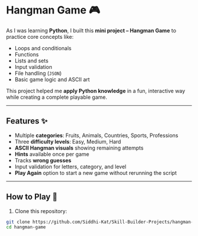 # Hangman Game 🎮

As I was learning **Python**, I built this **mini project – Hangman Game** to practice core concepts like:

- Loops and conditionals
- Functions
- Lists and sets
- Input validation
- File handling (`JSON`)
- Basic game logic and ASCII art

This project helped me **apply Python knowledge** in a fun, interactive way while creating a complete playable game.

---

## Features ✨

- Multiple **categories**: Fruits, Animals, Countries, Sports, Professions
- Three **difficulty levels**: Easy, Medium, Hard
- **ASCII Hangman visuals** showing remaining attempts
- **Hints** available once per game
- Tracks **wrong guesses**
- Input validation for letters, category, and level
- **Play Again** option to start a new game without rerunning the script

---

## How to Play 🎯

1. Clone this repository:

```bash
git clone https://github.com/Siddhi-Kat/Skill-Builder-Projects/hangman-game.git
cd hangman-game
